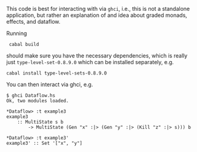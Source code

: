 This code is best for interacting with via `ghci`, i.e., this is not a standalone application, but rather an explanation
of and idea about graded monads, effects, and dataflow.

Running

     cabal build

should make sure you have the necessary dependencies, which is really just `type-level-set-0.8.9.0` which can be installed separately, e.g.

	cabal install type-level-sets-0.8.9.0

You can then interact via ghci, e.g.

	$ ghci Dataflow.hs
	Ok, two modules loaded.

	*Dataflow> :t example3
	example3
		:: MultiState s b
			-> MultiState (Gen "x" :|> (Gen "y" :|> (Kill "z" :|> s))) b

	*Dataflow> :t example3'
	example3' :: Set '["x", "y"]
